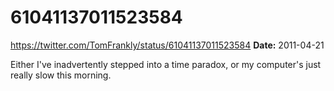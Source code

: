 # 61041137011523584
https://twitter.com/TomFrankly/status/61041137011523584
**Date:** 2011-04-21

Either I've inadvertently stepped into a time paradox, or my computer's just really slow this morning.
